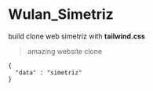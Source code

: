 # Wulan_Simetriz
build clone web simetriz with **tailwind.css**
> amazing website clone
```
{
  "data" : "simetriz"
}
```
